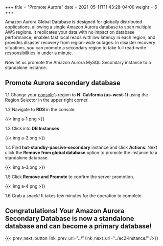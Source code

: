 +++
title = "Promote Aurora"
date =  2021-05-11T11:43:28-04:00
weight = 6
+++

Amazon Aurora Global Database is designed for globally distributed applications, allowing a single Amazon Aurora database to span multiple AWS regions. It replicates your data with no impact on database performance, enables fast local reads with low latency in each region, and provides disaster recovery from region-wide outages. In disaster recovery situations, you can promote a secondary region to take full read-write responsibilities in under a minute.

Now let us promote the Amazon Aurora MySQL Secondary instance to a standalone instance.

## Promote Aurora secondary database

1.1 Change your [console](https://us-west-1.console.aws.amazon.com/console)’s region to **N. California (us-west-1)** using the Region Selector in the upper right corner.

1.2 Navigate to **RDS** in the console.

{{< img a-1.png >}}

1.3 Click into **DB Instances**.

{{< img a-2.png >}}

1.4 Find **hot-standby-passive-secondary** instance and click **Actions**. Next click the **Remove from global database** option to promote the instance to a standalone database.

{{< img a-3.png >}}

1.5 Click **Remove and Promote** to confirm the server promotion.

{{< img a-4.png >}}

1.6 Grab a snack! It takes few minutes for the operation to complete.

## Congratulations! Your Amazon Aurora Secondary Database is now a standalone database and can become a primary database!

{{< prev_next_button link_prev_url="../" link_next_url="../ec2-instance/" />}}

